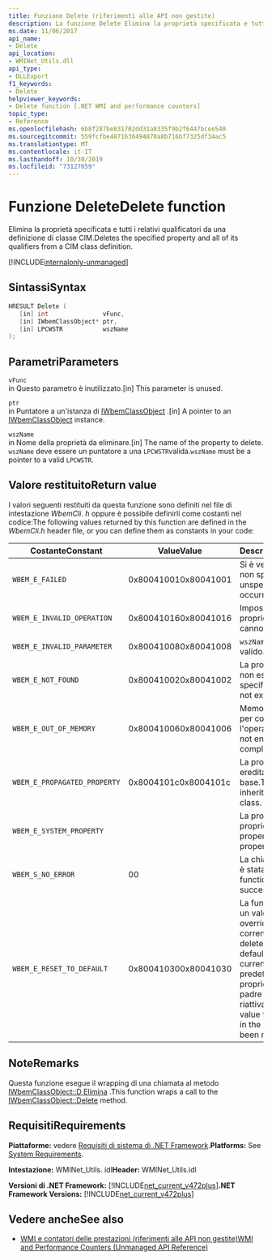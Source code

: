 ```yaml
---
title: Funzione Delete (riferimenti alle API non gestite)
description: La funzione Delete Elimina la proprietà specificata e tutti i relativi qualificatori da una definizione di classe CIM.
ms.date: 11/06/2017
api_name:
- Delete
api_location:
- WMINet_Utils.dll
api_type:
- DLLExport
f1_keywords:
- Delete
helpviewer_keywords:
- Delete function [.NET WMI and performance counters]
topic_type:
- Reference
ms.openlocfilehash: 6b8f287be831702dd31a8335f9b2f6447bcee540
ms.sourcegitcommit: 559fcfbe4871636494870a8b716bf7325df34ac5
ms.translationtype: MT
ms.contentlocale: it-IT
ms.lasthandoff: 10/30/2019
ms.locfileid: "73127659"
---
```

# <a name="delete-function"></a><span data-ttu-id="d9f70-103">Funzione Delete</span><span class="sxs-lookup"><span data-stu-id="d9f70-103">Delete function</span></span>

<span data-ttu-id="d9f70-104">Elimina la proprietà specificata e tutti i relativi qualificatori da una definizione di classe CIM.</span><span class="sxs-lookup"><span data-stu-id="d9f70-104">Deletes the specified property and all of its qualifiers from a CIM class definition.</span></span>

[!INCLUDE[internalonly-unmanaged](../../../../includes/internalonly-unmanaged.md)]

## <a name="syntax"></a><span data-ttu-id="d9f70-105">Sintassi</span><span class="sxs-lookup"><span data-stu-id="d9f70-105">Syntax</span></span>

```cpp
HRESULT Delete (
   [in] int               vFunc,
   [in] IWbemClassObject* ptr,
   [in] LPCWSTR           wszName
);
```

## <a name="parameters"></a><span data-ttu-id="d9f70-106">Parametri</span><span class="sxs-lookup"><span data-stu-id="d9f70-106">Parameters</span></span>

`vFunc`\
<span data-ttu-id="d9f70-107">in Questo parametro è inutilizzato.</span><span class="sxs-lookup"><span data-stu-id="d9f70-107">[in] This parameter is unused.</span></span>

`ptr`\
<span data-ttu-id="d9f70-108">in Puntatore a un'istanza di [IWbemClassObject](/windows/desktop/api/wbemcli/nn-wbemcli-iwbemclassobject) .</span><span class="sxs-lookup"><span data-stu-id="d9f70-108">[in] A pointer to an [IWbemClassObject](/windows/desktop/api/wbemcli/nn-wbemcli-iwbemclassobject) instance.</span></span>

`wszName`\
<span data-ttu-id="d9f70-109">in Nome della proprietà da eliminare.</span><span class="sxs-lookup"><span data-stu-id="d9f70-109">[in] The name of the property to delete.</span></span> <span data-ttu-id="d9f70-110">`wszName` deve essere un puntatore a una `LPCWSTR`valida.</span><span class="sxs-lookup"><span data-stu-id="d9f70-110">`wszName` must be a pointer to a valid `LPCWSTR`.</span></span>

## <a name="return-value"></a><span data-ttu-id="d9f70-111">Valore restituito</span><span class="sxs-lookup"><span data-stu-id="d9f70-111">Return value</span></span>

<span data-ttu-id="d9f70-112">I valori seguenti restituiti da questa funzione sono definiti nel file di intestazione *WbemCli. h* oppure è possibile definirli come costanti nel codice:</span><span class="sxs-lookup"><span data-stu-id="d9f70-112">The following values returned by this function are defined in the *WbemCli.h* header file, or you can define them as constants in your code:</span></span>

|<span data-ttu-id="d9f70-113">Costante</span><span class="sxs-lookup"><span data-stu-id="d9f70-113">Constant</span></span>  |<span data-ttu-id="d9f70-114">Value</span><span class="sxs-lookup"><span data-stu-id="d9f70-114">Value</span></span>  |<span data-ttu-id="d9f70-115">Descrizione</span><span class="sxs-lookup"><span data-stu-id="d9f70-115">Description</span></span>  |
|---------|---------|---------|
| `WBEM_E_FAILED` | <span data-ttu-id="d9f70-116">0x80041001</span><span class="sxs-lookup"><span data-stu-id="d9f70-116">0x80041001</span></span> | <span data-ttu-id="d9f70-117">Si è verificato un errore non specificato.</span><span class="sxs-lookup"><span data-stu-id="d9f70-117">An unspecified error has occurred.</span></span> |
| `WBEM_E_INVALID_OPERATION` | <span data-ttu-id="d9f70-118">0x80041016</span><span class="sxs-lookup"><span data-stu-id="d9f70-118">0x80041016</span></span> | <span data-ttu-id="d9f70-119">Impossibile eliminare la proprietà.</span><span class="sxs-lookup"><span data-stu-id="d9f70-119">The property cannot be deleted.</span></span> |
| `WBEM_E_INVALID_PARAMETER` | <span data-ttu-id="d9f70-120">0x80041008</span><span class="sxs-lookup"><span data-stu-id="d9f70-120">0x80041008</span></span> | <span data-ttu-id="d9f70-121">`wszName` non è valido.</span><span class="sxs-lookup"><span data-stu-id="d9f70-121">`wszName` is invalid.</span></span> |
| `WBEM_E_NOT_FOUND` | <span data-ttu-id="d9f70-122">0x80041002</span><span class="sxs-lookup"><span data-stu-id="d9f70-122">0x80041002</span></span> | <span data-ttu-id="d9f70-123">La proprietà specificata non esiste.</span><span class="sxs-lookup"><span data-stu-id="d9f70-123">The specified property does not exist.</span></span> |
| `WBEM_E_OUT_OF_MEMORY` | <span data-ttu-id="d9f70-124">0x80041006</span><span class="sxs-lookup"><span data-stu-id="d9f70-124">0x80041006</span></span> | <span data-ttu-id="d9f70-125">Memoria insufficiente per completare l'operazione.</span><span class="sxs-lookup"><span data-stu-id="d9f70-125">There is not enough memory to complete the operation.</span></span> |
| `WBEM_E_PROPAGATED_PROPERTY` | <span data-ttu-id="d9f70-126">0x8004101c</span><span class="sxs-lookup"><span data-stu-id="d9f70-126">0x8004101c</span></span> | <span data-ttu-id="d9f70-127">La proprietà viene ereditata da una classe base.</span><span class="sxs-lookup"><span data-stu-id="d9f70-127">The property is inherited from a base class.</span></span> |
| `WBEM_E_SYSTEM_PROPERTY` | | <span data-ttu-id="d9f70-128">La proprietà è una proprietà di sistema.</span><span class="sxs-lookup"><span data-stu-id="d9f70-128">The property is a system property.</span></span> |
|`WBEM_S_NO_ERROR` | <span data-ttu-id="d9f70-129">0</span><span class="sxs-lookup"><span data-stu-id="d9f70-129">0</span></span> | <span data-ttu-id="d9f70-130">La chiamata di funzione è stata completata.</span><span class="sxs-lookup"><span data-stu-id="d9f70-130">The function call was successful.</span></span>  |
| `WBEM_E_RESET_TO_DEFAULT` | <span data-ttu-id="d9f70-131">0x80041030</span><span class="sxs-lookup"><span data-stu-id="d9f70-131">0x80041030</span></span> | <span data-ttu-id="d9f70-132">La funzione ha eliminato un valore predefinito di override per la classe corrente.</span><span class="sxs-lookup"><span data-stu-id="d9f70-132">The function deleted an override default value for the current class.</span></span> <span data-ttu-id="d9f70-133">Il valore predefinito per questa proprietà nella classe padre è stato riattivato.</span><span class="sxs-lookup"><span data-stu-id="d9f70-133">The default value for this property in the parent class has been reactivated.</span></span> |

## <a name="remarks"></a><span data-ttu-id="d9f70-134">Note</span><span class="sxs-lookup"><span data-stu-id="d9f70-134">Remarks</span></span>

<span data-ttu-id="d9f70-135">Questa funzione esegue il wrapping di una chiamata al metodo [IWbemClassObject::D Elimina](/windows/desktop/api/wbemcli/nf-wbemcli-iwbemclassobject-delete) .</span><span class="sxs-lookup"><span data-stu-id="d9f70-135">This function wraps a call to the [IWbemClassObject::Delete](/windows/desktop/api/wbemcli/nf-wbemcli-iwbemclassobject-delete) method.</span></span>

## <a name="requirements"></a><span data-ttu-id="d9f70-136">Requisiti</span><span class="sxs-lookup"><span data-stu-id="d9f70-136">Requirements</span></span>

<span data-ttu-id="d9f70-137">**Piattaforme:** vedere [Requisiti di sistema di .NET Framework](../../get-started/system-requirements.md).</span><span class="sxs-lookup"><span data-stu-id="d9f70-137">**Platforms:** See [System Requirements](../../get-started/system-requirements.md).</span></span>

<span data-ttu-id="d9f70-138">**Intestazione:** WMINet_Utils. idl</span><span class="sxs-lookup"><span data-stu-id="d9f70-138">**Header:** WMINet_Utils.idl</span></span>

<span data-ttu-id="d9f70-139">**Versioni di .NET Framework:** [!INCLUDE[net_current_v472plus](../../../../includes/net-current-v472plus.md)]</span><span class="sxs-lookup"><span data-stu-id="d9f70-139">**.NET Framework Versions:** [!INCLUDE[net_current_v472plus](../../../../includes/net-current-v472plus.md)]</span></span>

## <a name="see-also"></a><span data-ttu-id="d9f70-140">Vedere anche</span><span class="sxs-lookup"><span data-stu-id="d9f70-140">See also</span></span>

- [<span data-ttu-id="d9f70-141">WMI e contatori delle prestazioni (riferimenti alle API non gestite)</span><span class="sxs-lookup"><span data-stu-id="d9f70-141">WMI and Performance Counters (Unmanaged API Reference)</span></span>](index.md)
